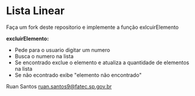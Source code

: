 # Lista Linear

Faça um fork deste repositorio e implemente a função exlcuirElemento

**excluirElemento:**
* Pede para o usuario digitar um numero
* Busca o numero na lista
* Se encontrado exclue o elemento e atualiza a quantidade de elementos na lista
* Se não econtrado exibe "elemento não encontrado" 

Ruan Santos
ruan.santos9@fatec.sp.gov.br
